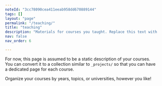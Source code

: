 ```yaml
---
noteId: "3cc78090cea411eeab958dd670889144"
tags: []
layout: "page"
permalink: "/teaching/"
title: "teaching"
description: "Materials for courses you taught. Replace this text with your description."
nav: false
nav_order: 6

---
```


For now, this page is assumed to be a static description of your courses. You can convert it to a collection similar to `_projects/` so that you can have a dedicated page for each course.

Organize your courses by years, topics, or universities, however you like!
